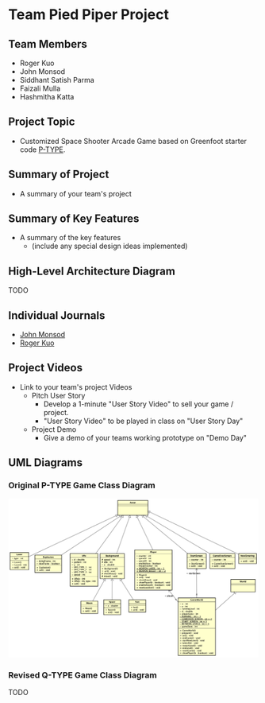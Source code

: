 # Team Pied Piper Project

## Team Members

* Roger Kuo
* John Monsod
* Siddhant Satish Parma
* Faizali Mulla
* Hashmitha Katta

## Project Topic
- Customized Space Shooter Arcade Game based on Greenfoot starter code [P-TYPE](https://www.greenfoot.org/scenarios/13388).

## Summary of Project
- A summary of your team's project

## Summary of Key Features
- A summary of the key features
  - (include any special design ideas implemented)

## High-Level Architecture Diagram

TODO

## Individual Journals

* [John Monsod](./individual/john/README.md)
* [Roger Kuo](./individual/roger/README.md)

## Project Videos
- Link to your team's project Videos
  - Pitch User Story
    - Develop a 1-minute "User Story Video" to sell your game / project.
    - "User Story Video" to be played in class on "User Story Day"
  - Project Demo
    - Give a demo of your teams working prototype on "Demo Day"

## UML Diagrams

### Original P-TYPE Game Class Diagram

![P-Type Class Diagram](./uml/ptype_class_diagram.png)

### Revised Q-TYPE Game Class Diagram

TODO
